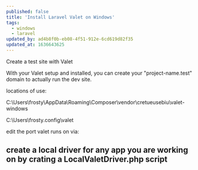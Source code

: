 ```yaml
---
published: false
title: 'Install Laravel Valet on Windows'
tags:
  - windows
  - laravel
updated_by: ad4b8f0b-eb08-4f51-912e-6cd619d82f35
updated_at: 1636643625
---
```

  Create a test site with Valet

  With your Valet setup and installed, you can create your "project-name.test" domain to actually run the dev site.

  locations of use: 

  C:\Users\frosty\AppData\Roaming\Composer\vendor\cretueusebiu\valet-windows

  C:\Users\frosty\.config\valet

  edit the port valet runs on via: 

  create a local driver for any app you are working on by crating a LocalValetDriver.php script
---
